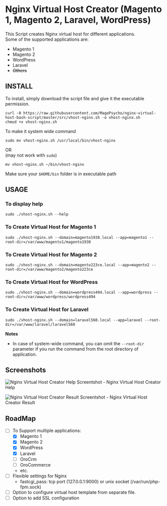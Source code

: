 # Nginx Virtual Host Creator (Magento 1, Magento 2, Laravel, WordPress)

This Script creates Nginx virtual host for different applications.  
Some of the supported applications are:  
 - Magento 1
 - Magento 2
 - WordPress
 - Laravel
 - ~~Others~~


## INSTALL
To install, simply download the script file and give it the executable permission.
```
curl -0 https://raw.githubusercontent.com/MagePsycho/nginx-virtual-host-bash-script/master/src/vhost-nginx.sh -o vhost-nginx.sh
chmod +x vhost-nginx.sh
```

To make it system wide command
```
sudo mv vhost-nginx.sh /usr/local/bin/vhost-nginx
```
OR  
(may not work with `sudo`)
```
mv vhost-nginx.sh ~/bin/vhost-nginx
```
Make sure your `$HOME/bin` folder is in executable path

## USAGE
### To display help
```
sudo ./vhost-nginx.sh --help
```
### To Create Virtual Host for Magento 1
```
sudo ./vhost-nginx.sh --domain=magento1938.local --app=magento1 --root-dir=/var/www/magento1/magento1938
```

### To Create Virtual Host for Magento 2
```
sudo ./vhost-nginx.sh --domain=magento223ce.local --app=magento2 --root-dir=/var/www/magento2/magento223ce
```

### To Create Virtual Host for WordPress
```
sudo ./vhost-nginx.sh --domain=wordpress494.local --app=wordpress --root-dir=/var/www/wordpress/wordpress494
```

### To Create Virtual Host for Laravel
```
sudo ./vhost-nginx.sh --domain=laravel560.local --app=laravel --root-dir=/var/www/laravel/laravel560
```

**Notes**
 - In case of system-wide command, you can omit the `--root-dir` parameter if you run the command from the root directory of application. 

## Screenshots
![Nginx Virtual Host Creator Help](https://github.com/MagePsycho/nginx-virtual-host-bash-script/raw/master/docs/nginx-virtual-host-bash-script-help.png "Nginx Virtual Host Creator Help")
Screentshot - Nginx Virtual Host Creator Help

![Nginx Virtual Host Creator Result](https://github.com/MagePsycho/nginx-virtual-host-bash-script/raw/master/docs/nginx-virtual-host-bash-script-result.png "Nginx Virtual Host Creator Result")
Screentshot - Nginx Virtual Host Creator Result

## RoadMap
 - [ ] To Support multiple applications:
    - [x] Magento 1
    - [x] Magento 2
    - [x] WordPress
    - [x] Laravel    
    - [ ] OroCrm    
    - [ ] OroCommerce    
    - etc.
 - [ ] Flexible settings for Nginx 
    - fastcgi_pass: tcp port (127.0.0.1:9000) or unix socket (/var/run/php-fpm.sock)
 - [ ] Option to configure virtual host template from separate file.
 - [ ] Option to add SSL configuration
